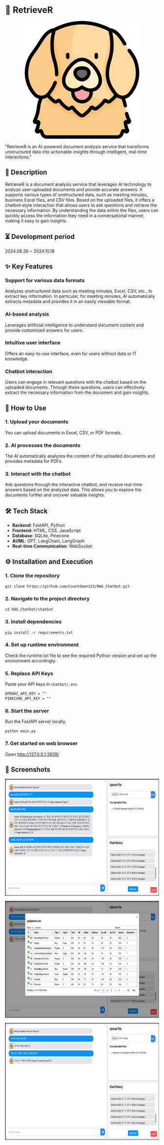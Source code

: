 # 🤖 RetrieveR
<p align="center">
  <img src="https://github.com/Countdown123/RAG_Chatbot/blob/main/chatbot/static/retriever.png" width="384" height="384"/>
</p>


"RetrieveR is an AI-powered document analysis service that transforms unstructured data into actionable insights through intelligent, real-time interactions."

## 📄 Description
RetrieveR is a document analysis service that leverages AI technology to analyze user-uploaded documents and provide accurate answers. It supports various types of unstructured data, such as meeting minutes, business Excel files, and CSV files. Based on the uploaded files, it offers a chatbot-style interaction that allows users to ask questions and retrieve the necessary information. By understanding the data within the files, users can quickly access the information they need in a conversational manner, making it easy to gain insights.

## ⏳ Development period
2024.08.26 ~ 2024.10.18

## ✨ Key Features
### Support for various data formats
Analyzes unstructured data such as meeting minutes, Excel, CSV, etc., to extract key information. In particular, for meeting minutes, AI automatically extracts metadata and provides it in an easily viewable format.
### AI-based analysis
Leverages artificial intelligence to understand document content and provide customized answers for users.
### Intuitive user interface
Offers an easy-to-use interface, even for users without data or IT knowledge.
### Chatbot interaction
Users can engage in relevant questions with the chatbot based on the uploaded documents. Through these questions, users can effectively extract the necessary information from the document and gain insights.

## 📝 How to Use
### 1. Upload your documents
You can upload documents in Excel, CSV, or PDF formats.
### 2. AI processes the documents
The AI automatically analyzes the content of the uploaded documents and provides metadata for PDFs.
### 3. Interact with the chatbot
Ask questions through the interactive chatbot, and receive real-time answers based on the analyzed data. This allows you to explore the documents further and uncover valuable insights.

## 🛠️ Tech Stack
- **Backend**: FastAPI, Python
- **Frontend**: HTML, CSS, JavaScript
- **Database**: SQLite, Pinecone
- **AI/ML**: GPT, LangChain, LangGraph
- **Real-time Communication**: WebSocket

## ⚙️ Installation and Execution
### 1. Clone the repository

    git clone https://github.com/Countdown123/RAG_Chatbot.git

### 2. Navigate to the project directory

    cd RAG_Chatbot/chatbot

### 3. Install dependencies

    pip install -r requirements.txt

### 4. Set up runtime environment
Check the runtime.txt file to see the required Python version and set up the environment accordingly.

### 5. Replace API Keys
Paste your API keys in `chatbot/.env`

    OPENAI_API_KEY = ""
    PINECONE_API_KEY = ""

### 6. Start the server
Run the FastAPI server locally.

    python main.py

### 7. Get started on web browser
Open http://127.0.0.1:3939/

## 📸 Screenshots
<p align="center">
  <img src="https://github.com/Countdown123/RAG_Chatbot/blob/main/chatbot/static/retriver_screenshot_1.png" width="768" height="381"/>
</p>
<p align="center">
  <img src="https://github.com/Countdown123/RAG_Chatbot/blob/main/chatbot/static/retriver_screenshot_3.png" width="768" height="381"/>
</p>
<p align="center">
  <img src="https://github.com/Countdown123/RAG_Chatbot/blob/main/chatbot/static/retriver_screenshot_4.png" width="768" height="381"/>
</p>